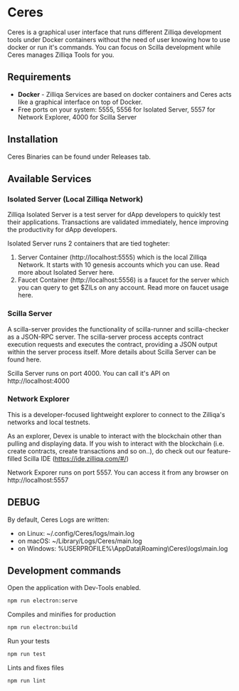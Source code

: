 # Ceres
Ceres is a graphical user interface that runs different Zilliqa development tools under Docker containers without the need of user knowing how to use docker or run it's commands.
You can focus on Scilla development while Ceres manages Zilliqa Tools for you.

## Requirements
- **Docker** - Zilliqa Services are based on docker containers and Ceres acts like a graphical interface on top of Docker.
- Free ports on your system: 5555, 5556 for Isolated Server, 5557 for Network Explorer, 4000 for Scilla Server

## Installation
Ceres Binaries can be found under Releases tab.

## Available Services
### Isolated Server (Local Zilliqa Network)
Zilliqa Isolated Server is a test server for dApp developers to quickly test their applications.
Transactions are validated immediately, hence improving the productivity for dApp developers.

Isolated Server runs 2 containers that are tied togheter:
1. Server Container (http://localhost:5555) which is the local Zilliqa Network. It starts with 10 genesis accounts which you can use. Read more about Isolated Server here.
2. Faucet Container (http://localhost:5556) is a faucet for the server which you can query to get $ZILs on any account. Read more on faucet usage here.

### Scilla Server
A scilla-server provides the functionality of scilla-runner and scilla-checker as a JSON-RPC server. The scilla-server process accepts contract execution requests and executes the contract, providing a JSON output within the server process itself.
More details about Scilla Server can be found here.

Scilla Server runs on port 4000. You can call it's API on http://localhost:4000

### Network Explorer
This is a developer-focused lightweight explorer to connect to the Zilliqa's networks and local testnets.

As an explorer, Devex is unable to interact with the blockchain other than pulling and displaying data. If you wish to interact with the blockchain (i.e. create contracts, create transactions and so on..), do check out our feature-filled Scilla IDE (https://ide.zilliqa.com/#/)

Network Exporer runs on port 5557. You can access it from any browser on http://localhost:5557


## DEBUG
By default, Ceres Logs are written:
- on Linux: ~/.config/Ceres/logs/main.log
- on macOS: ~/Library/Logs/Ceres/main.log
- on Windows: %USERPROFILE%\AppData\Roaming\Ceres\logs\main.log

## Development commands
Open the application with Dev-Tools enabled.
```bash
npm run electron:serve
```

Compiles and minifies for production
```bash
npm run electron:build
```

Run your tests
```bash
npm run test
```

Lints and fixes files
```bash
npm run lint
```
